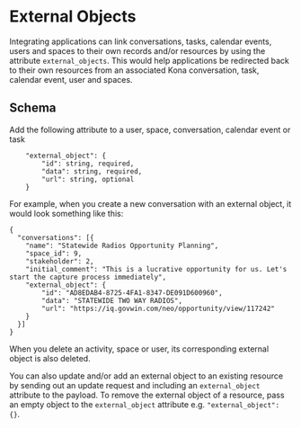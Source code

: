 External Objects
========

Integrating applications can link conversations, tasks, calendar events, users and spaces to their own records and/or resources by using the attribute `external_objects`. This would help applications be redirected back to their own resources from an associated Kona conversation, task, calendar event, user and spaces.

Schema  <a name='schema'></a>
------------

Add the following attribute to a user, space, conversation, calendar event or task 
```
    "external_object": {
        "id": string, required,
        "data": string, required,
        "url": string, optional
    }
```

For example, when you create a new conversation with an external object, it would look something like this: 
```
{
  "conversations": [{
    "name": "Statewide Radios Opportunity Planning",
    "space_id": 9,
    "stakeholder": 2,
    "initial_comment": "This is a lucrative opportunity for us. Let's start the capture process immediately",
    "external_object": {
        "id": "AD8EDAB4-8725-4FA1-8347-DE091D600960",
        "data": "STATEWIDE TWO WAY RADIOS",
        "url": "https://iq.govwin.com/neo/opportunity/view/117242"
    }
  }]
}
```

When you delete an activity, space or user, its corresponding external object is also deleted. 

You can also update and/or add an external object to an existing resource by sending out an update request and including an `external_object` attribute to the payload. To remove the external object of a resource, pass an empty object to the `external_object` attribute e.g. `"external_object": {}`.